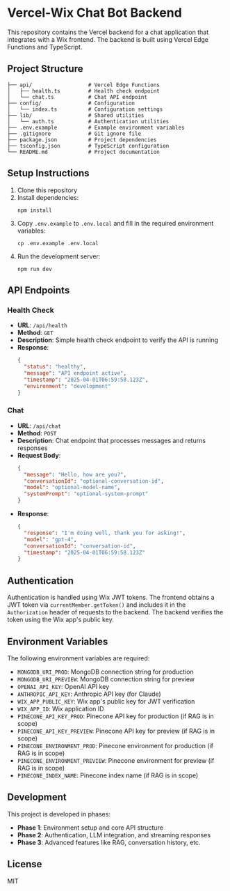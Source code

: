 # Vercel-Wix Chat Bot Backend

This repository contains the Vercel backend for a chat application that integrates with a Wix frontend. The backend is built using Vercel Edge Functions and TypeScript.

## Project Structure

```
├── api/                  # Vercel Edge Functions
│   ├── health.ts         # Health check endpoint
│   └── chat.ts           # Chat API endpoint
├── config/               # Configuration
│   └── index.ts          # Configuration settings
├── lib/                  # Shared utilities
│   └── auth.ts           # Authentication utilities
├── .env.example          # Example environment variables
├── .gitignore            # Git ignore file
├── package.json          # Project dependencies
├── tsconfig.json         # TypeScript configuration
└── README.md             # Project documentation
```

## Setup Instructions

1. Clone this repository
2. Install dependencies:
   ```
   npm install
   ```
3. Copy `.env.example` to `.env.local` and fill in the required environment variables:
   ```
   cp .env.example .env.local
   ```
4. Run the development server:
   ```
   npm run dev
   ```

## API Endpoints

### Health Check

- **URL**: `/api/health`
- **Method**: `GET`
- **Description**: Simple health check endpoint to verify the API is running
- **Response**:
  ```json
  {
    "status": "healthy",
    "message": "API endpoint active",
    "timestamp": "2025-04-01T06:59:58.123Z",
    "environment": "development"
  }
  ```

### Chat

- **URL**: `/api/chat`
- **Method**: `POST`
- **Description**: Chat endpoint that processes messages and returns responses
- **Request Body**:
  ```json
  {
    "message": "Hello, how are you?",
    "conversationId": "optional-conversation-id",
    "model": "optional-model-name",
    "systemPrompt": "optional-system-prompt"
  }
  ```
- **Response**:
  ```json
  {
    "response": "I'm doing well, thank you for asking!",
    "model": "gpt-4",
    "conversationId": "conversation-id",
    "timestamp": "2025-04-01T06:59:58.123Z"
  }
  ```

## Authentication

Authentication is handled using Wix JWT tokens. The frontend obtains a JWT token via `currentMember.getToken()` and includes it in the `Authorization` header of requests to the backend. The backend verifies the token using the Wix app's public key.

## Environment Variables

The following environment variables are required:

- `MONGODB_URI_PROD`: MongoDB connection string for production
- `MONGODB_URI_PREVIEW`: MongoDB connection string for preview
- `OPENAI_API_KEY`: OpenAI API key
- `ANTHROPIC_API_KEY`: Anthropic API key (for Claude)
- `WIX_APP_PUBLIC_KEY`: Wix app's public key for JWT verification
- `WIX_APP_ID`: Wix application ID
- `PINECONE_API_KEY_PROD`: Pinecone API key for production (if RAG is in scope)
- `PINECONE_API_KEY_PREVIEW`: Pinecone API key for preview (if RAG is in scope)
- `PINECONE_ENVIRONMENT_PROD`: Pinecone environment for production (if RAG is in scope)
- `PINECONE_ENVIRONMENT_PREVIEW`: Pinecone environment for preview (if RAG is in scope)
- `PINECONE_INDEX_NAME`: Pinecone index name (if RAG is in scope)

## Development

This project is developed in phases:

- **Phase 1**: Environment setup and core API structure
- **Phase 2**: Authentication, LLM integration, and streaming responses
- **Phase 3**: Advanced features like RAG, conversation history, etc.

## License

MIT
